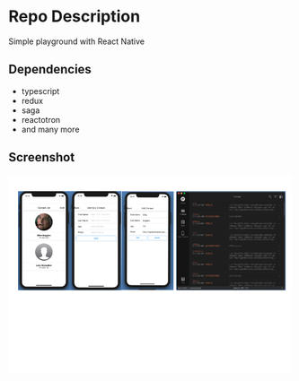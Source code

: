 # Repo Description

Simple playground with React Native

## Dependencies

- typescript
- redux
- saga
- reactotron
- and many more

## Screenshot

![alt text](https://github.com/kurniaeliazar/SimpleContactApp/blob/master/simpleContactApp-screenshot.png)
